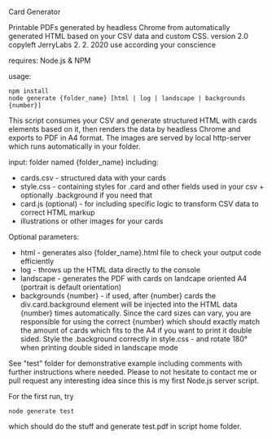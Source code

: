 Card Generator

Printable PDFs generated by headless Chrome from automatically generated HTML based on your CSV data and custom CSS.
version 2.0
copyleft JerryLabs 2. 2. 2020
use according your conscience

requires: Node.js & NPM

usage: 

```
npm install
node generate {folder_name} [html | log | landscape | backgrounds {number}]
```

This script consumes your CSV and generate structured HTML with cards elements based on it, then renders the data by headless Chrome and exports to PDF in A4 format. The images are served by local http-server which runs automatically in your folder.

input: folder named {folder_name} including:
* cards.csv - structured data with your cards
* style.css - containing styles for .card and other fields used in your csv + optionally .background if you need that
* card.js (optional) - for including specific logic to transform CSV data to correct HTML markup
* illustrations or other images for your cards

Optional parameters:
* html - generates also {folder_name}.html file to check your output code efficiently
* log - throws up the HTML data directly to the console
* landscape - generates the PDF with cards on landcape oriented A4 (portrait is default orientation)
* backgrounds {number} - if used, after {number} cards the div.card.background element will be injected into the HTML data {number} times automatically. Since the card sizes can vary, you are responsible for using the correct {number} which should exactly match the amount of cards which fits to the A4 if you want to print it double sided. Style the .background correctly in style.css - and rotate 180° when printing double sided in landscape mode

See "test" folder for demonstrative example including comments with further instructions where needed. Please to not hesitate to contact me or pull request any interesting idea since this is my first Node.js server script.

For the first run, try 

```
node generate test
```

which should do the stuff and generate test.pdf in script home folder.
